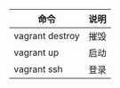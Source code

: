 <!--
 * @Author: wjn
 * @Date: 2020-09-10 02:55:50
 * @LastEditors: wjn
 * @LastEditTime: 2020-09-10 02:57:38
-->

命令| 说明
-|-
vagrant destroy| 摧毁
vagrant up| 启动
vagrant ssh| 登录




